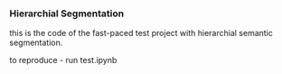 ### Hierarchial Segmentation

this is the code of the fast-paced test project with hierarchial semantic segmentation. 

to reproduce - run test.ipynb
